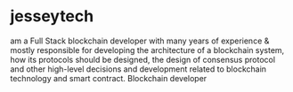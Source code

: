 # jesseytech
 am a Full Stack blockchain developer with many years of experience &amp; mostly responsible for developing the architecture of a blockchain system, how its protocols should be designed, the design of consensus protocol and other high-level decisions and development related to blockchain technology and smart contract.
Blockchain developer
